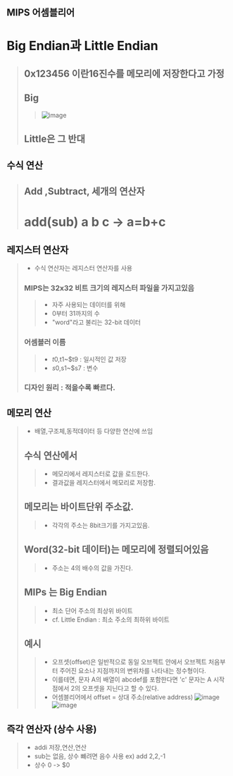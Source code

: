 ## MIPS 어셈블리어 
# Big Endian과 Little Endian
> ## 0x123456 이란16진수를 메모리에 저장한다고 가정
> ## Big 
> > ![image](https://user-images.githubusercontent.com/84065357/161029893-2454c410-798b-4ed9-b32a-5d74bd8254fd.png)
> ## Little은 그 반대
## 수식 연산
> ## Add ,Subtract, 세개의 연산자
> # add(sub) a b c  -> a=b+c
## 레지스터 연산자
> - 수식 연산자는 레지스터 연산자를 사용
> ### MIPS는 32x32 비트 크기의 레지스터 파일을 가지고있음
> > - 자주 사용되는 데이터를 위해
> > - 0부터 31까지의 수
> > - "word"라고 불리는 32-bit 데이터
> ### 어셈블러 이름
> > - $t0,$t1~$t9 : 일시적인 값 저장
> > - $s0,$s1~$s7 : 변수 
> ### 디자인 원리 : 적을수록 빠르다.
## 메모리 연산
> - 배열,구조체,동적데이터 등 다양한 연산에 쓰임
> ## 수식 연산에서
> > - 메모리에서 레지스터로 값을 로드한다.
> > - 결과값을 레지스터에서 메모리로 저장함.
> ## 메모리는 바이트단위 주소값.
> > - 각각의 주소는 8bit크기를 가지고있음.
> ## Word(32-bit 데이터)는 메모리에 정렬되어있음
> > - 주소는 4의 배수의 값을 가진다.
> ## MIPs 는 Big Endian
> > - 최소 단어 주소의 최상위 바이트
> > - cf. Little Endian : 최소 주소의 최하위 바이트
> ## 예시
> > - 오프셋(offset)은 일반적으로 동일 오브젝트 안에서 오브젝트 처음부터 주어진 요소나 지점까지의 변위차를 나타내는 정수형이다.
> > - 이를테면, 문자 A의 배열이 abcdef를 포함한다면 'c' 문자는 A 시작점에서 2의 오프셋을 지닌다고 할 수 있다.
> > - 어셈블리어에서 offset = 상대 주소(relative address)
> > ![image](https://user-images.githubusercontent.com/84065357/161019896-8077a565-40b6-4a9c-99fc-a8225924d411.png)
> > ![image](https://user-images.githubusercontent.com/84065357/161020176-deb543b5-fa1b-4423-ae6c-d171451a414c.png)
## 즉각 연산자 (상수 사용)
> - addi 저장,연산,연산
> - sub는 없음, 상수 뺴려면 음수 사용 ex) add $2,$2,-1
> - 상수 0 -> $0
